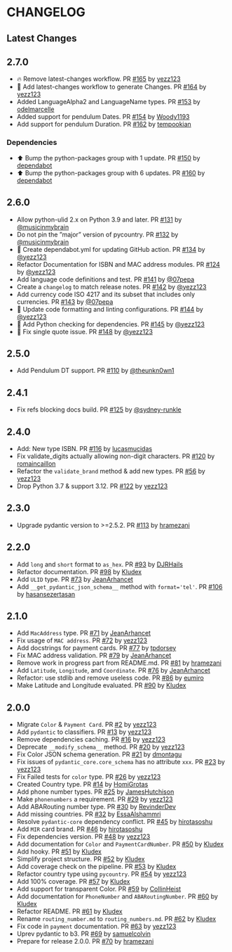 # CHANGELOG

## Latest Changes

## 2.7.0

* 🔥 Remove latest-changes workflow. PR [#165](https://github.com/pydantic/pydantic-extra-types/pull/165) by [yezz123](https://github.com/yezz123)
* 🔨 Add latest-changes workflow to generate Changes. PR [#164](https://github.com/pydantic/pydantic-extra-types/pull/164) by [yezz123](https://github.com/yezz123)
* Added LanguageAlpha2 and LanguageName types. PR [#153](https://github.com/pydantic/pydantic-extra-types/pull/153) by [odelmarcelle](https://github.com/odelmarcelle)
* Added support for pendulum Dates. PR [#154](https://github.com/pydantic/pydantic-extra-types/pull/154) by [Woody1193](https://github.com/Woody1193)
* Add support for pendulum Duration. PR [#162](https://github.com/pydantic/pydantic-extra-types/pull/162) by [tempookian](https://github.com/tempookian)

### Dependencies

* ⬆ Bump the python-packages group with 1 update. PR [#150](https://github.com/pydantic/pydantic-extra-types/pull/150) by [dependabot](https://github.com/dependabot)
* ⬆ Bump the python-packages group with 6 updates. PR [#160](https://github.com/pydantic/pydantic-extra-types/pull/160) by [dependabot](https://github.com/dependabot)

## 2.6.0

* Allow python-ulid 2.x on Python 3.9 and later. PR [#131](https://github.com/pydantic/pydantic-extra-types/pull/131) by [@musicinmybrain](https://github.com/musicinmybrain)
* Do not pin the ”major” version of pycountry. PR [#132](https://github.com/pydantic/pydantic-extra-types/pull/132) by [@musicinmybrain](https://github.com/musicinmybrain)
* 🤖 Create dependabot.yml for updating GitHub action. PR [#134](https://github.com/pydantic/pydantic-extra-types/pull/134) by [@yezz123](https://github.com/yezz123)
* Refactor Documentation for ISBN and MAC address modules. PR [#124](https://github.com/pydantic/pydantic-extra-types/pull/124) by [@yezz123](https://github.com/yezz123)
* Add language code definitions and test. PR [#141](https://github.com/pydantic/pydantic-extra-types/pull/141) by [@07pepa](https://github.com/07pepa)
* Create a `changelog` to match release notes. PR [#142](https://github.com/pydantic/pydantic-extra-types/pull/142) by [@yezz123](https://github.com/yezz123)
* Add currency code ISO 4217 and its subset that includes only currencies. PR [#143](https://github.com/pydantic/pydantic-extra-types/pull/143) by [@07pepa](https://github.com/07pepa)
* 🔨 Update code formatting and linting configurations. PR [#144](https://github.com/pydantic/pydantic-extra-types/pull/144) by [@yezz123](https://github.com/yezz123)
* 👷 Add Python checking for dependencies. PR [#145](https://github.com/pydantic/pydantic-extra-types/pull/145) by [@yezz123](https://github.com/yezz123)
* 🐛 Fix single quote issue. PR [#148](https://github.com/pydantic/pydantic-extra-types/pull/148) by [@yezz123](https://github.com/yezz123)

## 2.5.0

* Add Pendulum DT support. PR [#110](https://github.com/pydantic/pydantic-extra-types/pull/110) by [@theunkn0wn1](https://github.com/theunkn0wn1)

## 2.4.1

* Fix refs blocking docs build. PR [#125](https://github.com/pydantic/pydantic-extra-types/pull/125) by [@sydney-runkle](https://github.com/sydney-runkle)

## 2.4.0

* Add: New type ISBN. PR [#116](https://github.com/pydantic/pydantic-extra-types/pull/116) by [lucasmucidas](https://github.com/lucasmucidas)
* Fix validate_digits actually allowing non-digit characters. PR [#120](https://github.com/pydantic/pydantic-extra-types/pull/120) by [romaincaillon](https://github.com/romaincaillon)
* Refactor the `validate_brand` method & add new types. PR [#56](https://github.com/pydantic/pydantic-extra-types/pull/56) by [yezz123](https://github.com/yezz123)
* Drop Python 3.7 & support 3.12. PR [#122](https://github.com/pydantic/pydantic-extra-types/pull/122) by [yezz123](https://github.com/yezz123)

## 2.3.0

* Upgrade pydantic version to >=2.5.2. PR [#113](https://github.com/pydantic/pydantic-extra-types/pull/113) by [hramezani](https://github.com/hramezani)

## 2.2.0

* Add `long` and `short` format to `as_hex`. PR [#93](https://github.com/pydantic/pydantic-extra-types/pull/93) by [DJRHails](https://github.com/DJRHails)
* Refactor documentation. PR [#98](https://github.com/pydantic/pydantic-extra-types/pull/98) by [Kludex](https://github.com/Kludex)
* Add `ULID` type. PR [#73](https://github.com/pydantic/pydantic-extra-types/pull/73) by [JeanArhancet](https://github.com/JeanArhancet)
* Add `__get_pydantic_json_schema__` method with `format='tel'`. PR [#106](https://github.com/pydantic/pydantic-extra-types/pull/106) by [hasansezertasan](https://github.com/hasansezertasan)

## 2.1.0

* Add `MacAddress` type. PR [#71](https://github.com/pydantic/pydantic-extra-types/pull/71) by [JeanArhancet](https://github.com/JeanArhancet)
* Fix usage of `MAC address`. PR [#72](https://github.com/pydantic/pydantic-extra-types/pull/72) by [yezz123](https://github.com/yezz123)
* Add docstrings for payment cards. PR [#77](https://github.com/pydantic/pydantic-extra-types/pull/77) by [tpdorsey](https://github.com/tpdorsey)
* Fix MAC address validation. PR [#79](https://github.com/pydantic/pydantic-extra-types/pull/79) by [JeanArhancet](https://github.com/JeanArhancet)
* Remove work in progress part from README.md. PR [#81](https://github.com/pydantic/pydantic-extra-types/pull/81) by [hramezani](https://github.com/hramezani)
* Add `Latitude`, `Longitude`, and `Coordinate`. PR [#76](https://github.com/pydantic/pydantic-extra-types/pull/76) by [JeanArhancet](https://github.com/JeanArhancet)
* Refactor: use stdlib and remove useless code. PR [#86](https://github.com/pydantic/pydantic-extra-types/pull/86) by [eumiro](https://github.com/eumiro)
* Make Latitude and Longitude evaluated. PR [#90](https://github.com/pydantic/pydantic-extra-types/pull/90) by [Kludex](https://github.com/Kludex)

## 2.0.0

* Migrate `Color` & `Payment Card`. PR [#2](https://github.com/pydantic/pydantic-extra-types/pull/2) by [yezz123](https://github.com/yezz123)
* Add `pydantic` to classifiers. PR [#13](https://github.com/pydantic/pydantic-extra-types/pull/13) by [yezz123](https://github.com/yezz123)
* Remove dependencies caching. PR [#16](https://github.com/pydantic/pydantic-extra-types/pull/16) by [yezz123](https://github.com/yezz123)
* Deprecate `__modify_schema__` method. PR [#20](https://github.com/pydantic/pydantic-extra-types/pull/20) by [yezz123](https://github.com/yezz123)
* Fix Color JSON schema generation. PR [#21](https://github.com/pydantic/pydantic-extra-types/pull/21) by [dmontagu](https://github.com/dmontagu)
* Fix issues of `pydantic_core.core_schema` has no attribute `xxx`. PR [#23](https://github.com/pydantic/pydantic-extra-types/pull/23) by [yezz123](https://github.com/yezz123)
* Fix Failed tests for `color` type. PR [#26](https://github.com/pydantic/pydantic-extra-types/pull/26) by [yezz123](https://github.com/yezz123)
* Created Country type. PR [#14](https://github.com/pydantic/pydantic-extra-types/pull/14) by [HomiGrotas](https://github.com/HomiGrotas)
* Add phone number types. PR [#25](https://github.com/pydantic/pydantic-extra-types/pull/25) by [JamesHutchison](https://github.com/JamesHutchison)
* Make `phonenumbers` a requirement. PR [#29](https://github.com/pydantic/pydantic-extra-types/pull/29) by [yezz123](https://github.com/yezz123)
* Add ABARouting number type. PR [#30](https://github.com/pydantic/pydantic-extra-types/pull/30) by [RevinderDev](https://github.com/RevinderDev)
* Add missing countries. PR [#32](https://github.com/pydantic/pydantic-extra-types/pull/32) by [EssaAlshammri](https://github.com/EssaAlshammri)
* Resolve `pydantic-core` dependency conflict. PR [#45](https://github.com/pydantic/pydantic-extra-types/pull/45) by [hirotasoshu](https://github.com/hirotasoshu)
* Add `MIR` card brand. PR [#46](https://github.com/pydantic/pydantic-extra-types/pull/46) by [hirotasoshu](https://github.com/hirotasoshu)
* Fix dependencies version. PR [#48](https://github.com/pydantic/pydantic-extra-types/pull/48) by [yezz123](https://github.com/yezz123)
* Add documentation for `Color` and `PaymentCardNumber`. PR [#50](https://github.com/pydantic/pydantic-extra-types/pull/50) by [Kludex](https://github.com/Kludex)
* Add hooky. PR [#51](https://github.com/pydantic/pydantic-extra-types/pull/51) by [Kludex](https://github.com/Kludex)
* Simplify project structure. PR [#52](https://github.com/pydantic/pydantic-extra-types/pull/52) by [Kludex](https://github.com/Kludex)
* Add coverage check on the pipeline. PR [#53](https://github.com/pydantic/pydantic-extra-types/pull/53) by [Kludex](https://github.com/Kludex)
* Refactor country type using `pycountry`. PR [#54](https://github.com/pydantic/pydantic-extra-types/pull/54) by [yezz123](https://github.com/yezz123)
* Add 100% coverage. PR [#57](https://github.com/pydantic/pydantic-extra-types/pull/57) by [Kludex](https://github.com/Kludex)
* Add support for transparent Color. PR [#59](https://github.com/pydantic/pydantic-extra-types/pull/59) by [CollinHeist](https://github.com/CollinHeist)
* Add documentation for `PhoneNumber` and `ABARoutingNumber`. PR [#60](https://github.com/pydantic/pydantic-extra-types/pull/60) by [Kludex](https://github.com/Kludex)
* Refactor README. PR [#61](https://github.com/pydantic/pydantic-extra-types/pull/61) by [Kludex](https://github.com/Kludex)
* Rename `routing_number.md` to `routing_numbers.md`. PR [#62](https://github.com/pydantic/pydantic-extra-types/pull/62) by [Kludex](https://github.com/Kludex)
* Fix code in `payment` documentation. PR [#63](https://github.com/pydantic/pydantic-extra-types/pull/63) by [yezz123](https://github.com/yezz123)
* Uprev pydantic to b3. PR [#69](https://github.com/pydantic/pydantic-extra-types/pull/69) by [samuelcolvin](https://github.com/samuelcolvin)
* Prepare for release 2.0.0. PR [#70](https://github.com/pydantic/pydantic-extra-types/pull/70) by [hramezani](https://github.com/hramezani)
